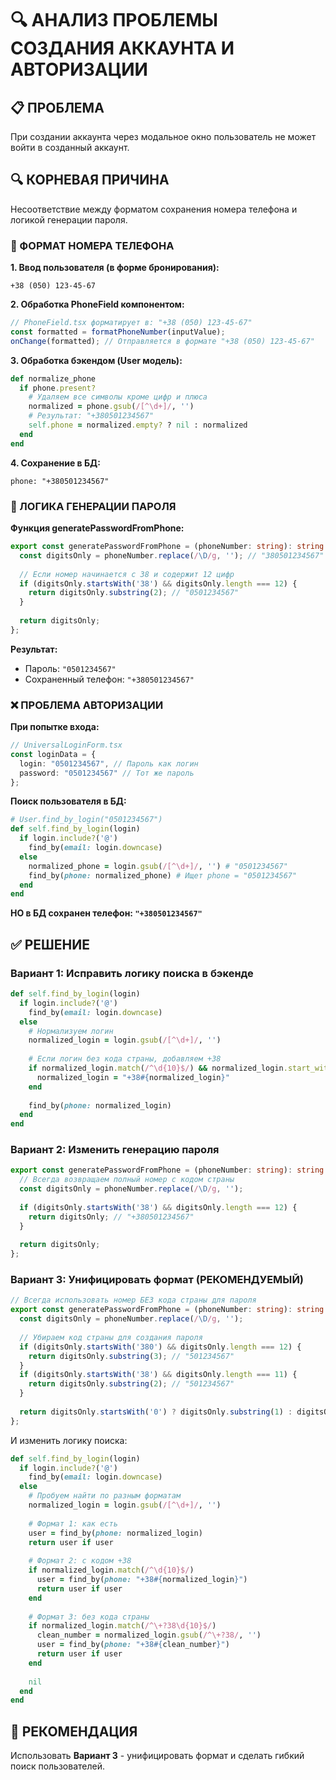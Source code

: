 # 🔍 АНАЛИЗ ПРОБЛЕМЫ СОЗДАНИЯ АККАУНТА И АВТОРИЗАЦИИ

## 📋 ПРОБЛЕМА
При создании аккаунта через модальное окно пользователь не может войти в созданный аккаунт.

## 🔍 КОРНЕВАЯ ПРИЧИНА
Несоответствие между форматом сохранения номера телефона и логикой генерации пароля.

### 📱 ФОРМАТ НОМЕРА ТЕЛЕФОНА

**1. Ввод пользователя (в форме бронирования):**
```
+38 (050) 123-45-67
```

**2. Обработка PhoneField компонентом:**
```typescript
// PhoneField.tsx форматирует в: "+38 (050) 123-45-67"
const formatted = formatPhoneNumber(inputValue);
onChange(formatted); // Отправляется в формате "+38 (050) 123-45-67"
```

**3. Обработка бэкендом (User модель):**
```ruby
def normalize_phone
  if phone.present?
    # Удаляем все символы кроме цифр и плюса
    normalized = phone.gsub(/[^\d+]/, '')
    # Результат: "+380501234567"
    self.phone = normalized.empty? ? nil : normalized
  end
end
```

**4. Сохранение в БД:**
```
phone: "+380501234567"
```

### 🔐 ЛОГИКА ГЕНЕРАЦИИ ПАРОЛЯ

**Функция generatePasswordFromPhone:**
```typescript
export const generatePasswordFromPhone = (phoneNumber: string): string => {
  const digitsOnly = phoneNumber.replace(/\D/g, ''); // "380501234567"
  
  // Если номер начинается с 38 и содержит 12 цифр
  if (digitsOnly.startsWith('38') && digitsOnly.length === 12) {
    return digitsOnly.substring(2); // "0501234567"
  }
  
  return digitsOnly;
};
```

**Результат:**
- Пароль: `"0501234567"`
- Сохраненный телефон: `"+380501234567"`

### ❌ ПРОБЛЕМА АВТОРИЗАЦИИ

**При попытке входа:**
```typescript
// UniversalLoginForm.tsx
const loginData = {
  login: "0501234567", // Пароль как логин
  password: "0501234567" // Тот же пароль
};
```

**Поиск пользователя в БД:**
```ruby
# User.find_by_login("0501234567")
def self.find_by_login(login)
  if login.include?('@')
    find_by(email: login.downcase)
  else
    normalized_phone = login.gsub(/[^\d+]/, '') # "0501234567"
    find_by(phone: normalized_phone) # Ищет phone = "0501234567"
  end
end
```

**НО в БД сохранен телефон: `"+380501234567"`**

## ✅ РЕШЕНИЕ

### Вариант 1: Исправить логику поиска в бэкенде
```ruby
def self.find_by_login(login)
  if login.include?('@')
    find_by(email: login.downcase)
  else
    # Нормализуем логин
    normalized_login = login.gsub(/[^\d+]/, '')
    
    # Если логин без кода страны, добавляем +38
    if normalized_login.match(/^\d{10}$/) && normalized_login.start_with?('0')
      normalized_login = "+38#{normalized_login}"
    end
    
    find_by(phone: normalized_login)
  end
end
```

### Вариант 2: Изменить генерацию пароля
```typescript
export const generatePasswordFromPhone = (phoneNumber: string): string => {
  // Всегда возвращаем полный номер с кодом страны
  const digitsOnly = phoneNumber.replace(/\D/g, '');
  
  if (digitsOnly.startsWith('38') && digitsOnly.length === 12) {
    return digitsOnly; // "+380501234567"
  }
  
  return digitsOnly;
};
```

### Вариант 3: Унифицировать формат (РЕКОМЕНДУЕМЫЙ)
```typescript
// Всегда использовать номер БЕЗ кода страны для пароля
export const generatePasswordFromPhone = (phoneNumber: string): string => {
  const digitsOnly = phoneNumber.replace(/\D/g, '');
  
  // Убираем код страны для создания пароля
  if (digitsOnly.startsWith('380') && digitsOnly.length === 12) {
    return digitsOnly.substring(3); // "501234567" 
  }
  if (digitsOnly.startsWith('38') && digitsOnly.length === 11) {
    return digitsOnly.substring(2); // "501234567"
  }
  
  return digitsOnly.startsWith('0') ? digitsOnly.substring(1) : digitsOnly;
};
```

И изменить логику поиска:
```ruby
def self.find_by_login(login)
  if login.include?('@')
    find_by(email: login.downcase)
  else
    # Пробуем найти по разным форматам
    normalized_login = login.gsub(/[^\d+]/, '')
    
    # Формат 1: как есть
    user = find_by(phone: normalized_login)
    return user if user
    
    # Формат 2: с кодом +38
    if normalized_login.match(/^\d{10}$/)
      user = find_by(phone: "+38#{normalized_login}")
      return user if user
    end
    
    # Формат 3: без кода страны
    if normalized_login.match(/^\+?38\d{10}$/)
      clean_number = normalized_login.gsub(/^\+?38/, '')
      user = find_by(phone: "+38#{clean_number}")
      return user if user
    end
    
    nil
  end
end
```

## 🎯 РЕКОМЕНДАЦИЯ
Использовать **Вариант 3** - унифицировать формат и сделать гибкий поиск пользователей. 